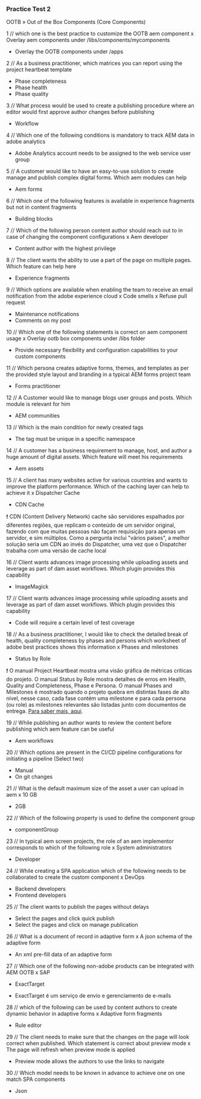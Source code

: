 ### Practice Test 2

OOTB » Out of the Box Components (Core Components)

1 // which one is the best practice to customize the OOTB aem component
x Overlay aem components under /libs/components/mycomponents
- Overlay the OOTB components under /apps

2 // As a business practitioner, which matrices you can report using the project heartbeat template
- Phase completeness
- Phase health
- Phase quality

3 // What process would be used to create a publishing procedure where an editor would first approve author changes before publishing
- Workflow

4 // Which one of the following conditions is mandatory to track AEM data in adobe analytics
- Adobe Analytics account needs to be assigned to the web service user group

5 // A customer would like to have an easy-to-use solution to create manage and publish complex digital forms. Which aem modules can help
- Aem forms

6 // Which one of the following features is available in experience fragments but not in content fragments
- Building blocks

7 // Which of the following person content author should reach out to in case of changing the component configurations
x Aem developer
- Content author with the highest privilege

8 // The client wants the ability to use a part of the page on multiple pages. Which feature can help here
- Experience fragments

9 // Which options are available when enabling the team to receive an email notification from the adobe experience cloud
x Code smells
x Refuse pull request
- Maintenance notifications
- Comments on my post

10 // Which one of the following statements is correct on aem component usage
x Overlay ootb box components under /libs folder
- Provide necessary flexibility and configuration capabilities to your custom components

11 // Which persona creates adaptive forms, themes, and templates as per the provided style layout and branding in a typical AEM forms project team
- Forms practitioner

12 // A Customer would like to manage blogs user groups and posts. Which module is relevant for him
- AEM communities

13 // Which is the main condition for newly created tags
- The tag must be unique in a specific namespace

14 // A customer has a business requirement to manage, host, and author a huge amount of digital assets. Which feature will meet his requirements
- Aem assets

15 // A client has many websites active for various countries and wants to improve the platform performance. Which of the caching layer can help to achieve it
x Dispatcher Cache
- CDN Cache

❗ CDN (Content Delivery Network) cache são servidores espalhados por diferentes regiões, que replicam o conteúdo de um servidor original, fazendo com que muitas pessoas não façam requisição para apenas um servidor, e sim múltiplos. Como a pergunta inclui "vários países", a melhor solução seria um CDN ao invés do Dispatcher, uma vez que o Dispatcher trabalha com uma versão de cache local

16 // Client wants advances image processing while uploading assets and leverage as part of dam asset workflows. Which plugin provides this capability
- ImageMagick

17 // Client wants advances image processing while uploading assets and leverage as part of dam asset workflows. Which plugin provides this capability
- Code will require a certain level of test coverage

18 // As a business practitioner, I would like to check the detailed break of health, quality completeness by phases and persons which worksheet of adobe best practices shows this information
x Phases and milestones
- Status by Role

❗ O manual Project Heartbeat mostra uma visão gráfica de métricas críticas do projeto. O manual Status by Role mostra detalhes de erros em Health, Quality and Completeness, Phase e Persona. O manual Phases and Milestones é mostrado quando o projeto quebra em distintas fases de alto nível, nesse caso, cada fase contém uma milestone e para cada persona (ou role) as milestones relevantes são listadas junto com documentos de entrega. [Para saber mais, aqui](https://experienceleague.adobe.com/docs/experience-manager-65/managing/managing-best-practices-checklist/best-practices.html?lang=en).

19 // While publishing an author wants to review the content before publishing which aem feature can be useful
- Aem workflows

20 // Which options are present in the CI/CD pipeline configurations for initiating a pipeline (Select two)
- Manual
- On git changes

21 // What is the default maximum size of the asset a user can upload in aem
x 10 GB
- 2GB

22 // Which of the following property is used to define the component group
- componentGroup

23 // In typical aem screen projects, the role of an aem implementor corresponds to which of the following role
x System administrators
- Developer

24 // While creating a SPA application which of the following needs to be collaborated to create the custom component
x DevOps
- Backend developers
- Frontend developers

25 // The client wants to publish the pages without delays
- Select the pages and click quick publish
- Select the pages and click on manage publication

26 // What is a document of record in adaptive form
x A json schema of the adaptive form
- An xml pre-fill data of an adaptive form

27 // Which one of the following non-adobe products can be integrated with AEM OOTB
x SAP
- ExactTarget

* ExactTarget é um serviço de envio e gerenciamento de e-mails

28 // which of the following can be used by content authors to create dynamic behavior in adaptive forms
x Adaptive form fragments
- Rule editor

29 // The client needs to make sure that the changes on the page will look correct when published. Which statement is correct about preview mode
x The page will refresh when preview mode is applied
- Preview mode allows the authors to use the links to navigate

30 // Which model needs to be known in advance to achieve one on one match SPA components
- Json